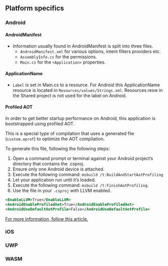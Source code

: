 ## Platform specifics

### Android

#### AndroidManifest
- Information usually found in AndroidManifest is split into three files.
    - `AndroidManifest.xml` for various options, intent filters providers etc.
    - `AssemblyInfo.cs` for the permissions.
    - `Main.cs` for the `<Application>` properties. 

#### ApplicationName
- `Label` is set in Main.cs to a resource. For Android this ApplicationName resource is located in `Resources/values/Strings.xml`. Resources.resw in the Shared project is not used for the label on Android.

#### Profiled AOT

In order to get better startup performance on Android, this application is bootstrapped using profiled AOT.

This is a special type of compilation that uses a generated file (`custom.aprof`) to optimize the AOT compilation.

To generate this file, following the following steps:

1. Open a command prompt or terminal against your Android project’s directory that contains the .csproj.
1. Ensure only one Android device is attached.
1. Execute the following command: `msbuild /t:BuildAndStartAotProfiling`
1. Let your application run until it’s loaded.
1. Execute the following command: `msbuild /t:FinishAotProfiling`.
1. Use the file in your `.csproj` with LLVM enabled.
```xml
<EnableLLVM>True</EnableLLVM>
<AndroidEnableProfiledAot>True</AndroidEnableProfiledAot>
<AndroidUseDefaultAotProfile>False</AndroidUseDefaultAotProfile>
```

[For more information, follow this article.](https://devblogs.microsoft.com/xamarin/faster-android-startup-times-with-startup-tracing/)

### iOS



### UWP



### WASM


